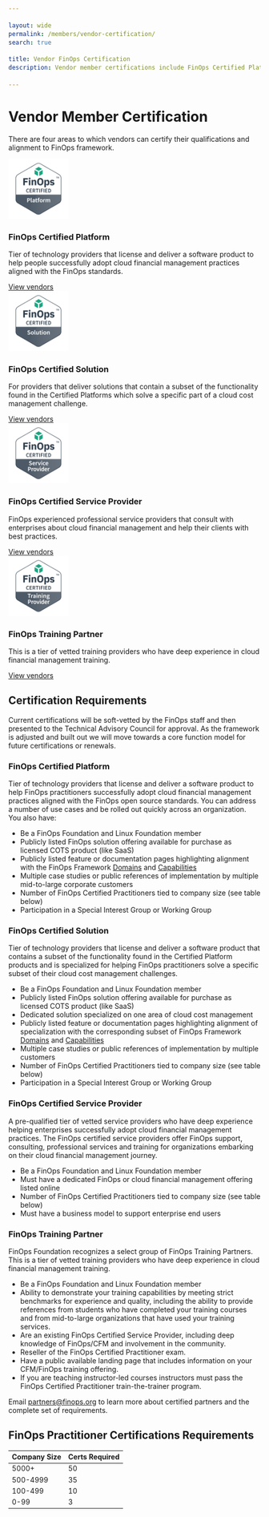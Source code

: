 ```yaml
---

layout: wide
permalink: /members/vendor-certification/
search: true

title: Vendor FinOps Certification
description: Vendor member certifications include FinOps Certified Platforms, Solutions, Training Partners, and Service Providers.

---
```


# Vendor Member Certification

There are four areas to which vendors can certify their qualifications and alignment to FinOps framework.

<div class="mt-20">
  <div class="grid grid-cols-1 gap-8 sm:grid-cols-2">
    <div class="pt-6">
      <div class="flow-root bg-gray-100 rounded-lg px-6 pb-8">
        <div class="-mt-20">
          <div class="text-center">
            <img class="inline-block" src="/img/certs/finops-certified-platform.png" width="120">
          </div>
          <h3 class="mt-8 text-lg font-medium">FinOps Certified Platform</h3>
          <p class="mt-5 text-base">
            Tier of technology providers that license and deliver a software product to help people successfully adopt cloud financial management practices aligned with the FinOps standards.
          </p>
          <a href="/members/finops-certified-platform/" class="btn">View vendors</a>
        </div>
      </div>
    </div>
    <div class="pt-6">
      <div class="flow-root bg-gray-100 rounded-lg px-6 pb-8">
        <div class="-mt-20">
          <div class="text-center">
            <img class="inline-block" src="/img/certs/finops-certified-solution.png" width="120">
          </div>
          <h3 class="mt-8 text-lg font-medium">FinOps Certified Solution</h3>
          <p class="mt-5 text-base">
            For providers that deliver solutions that contain a subset of the functionality found in the Certified Platforms which solve a specific part of a cloud cost management challenge.
          </p>
         <a href="/members/finops-certified-solution/" class="btn">View vendors</a>
        </div>
      </div>
    </div>
  </div>
</div>

<div class="mt-20">
  <div class="grid grid-cols-1 gap-8 sm:grid-cols-2">
    <div class="pt-6">
      <div class="flow-root bg-gray-100 rounded-lg px-6 pb-8">
        <div class="-mt-20">
          <div class="text-center">
            <img class="inline-block" src="/img/certs/finops-certified-service-provider.png" width="120">
          </div>
          <h3 class="mt-8 text-lg font-medium">FinOps Certified Service Provider</h3>
          <p class="mt-5 text-base">
            FinOps experienced professional service providers that consult with enterprises about cloud financial management and help their clients with best practices.
          </p>
          <a href="/members/finops-certified-service-provider/" class="btn">View vendors</a>
        </div>
      </div>
    </div>
    <div class="pt-6">
      <div class="flow-root bg-gray-100 rounded-lg px-6 pb-8">
        <div class="-mt-20">
          <div class="text-center">
            <img class="inline-block" src="/img/certs/finops-certified-training-partner.png" width="120">
          </div>
          <h3 class="mt-8 text-lg font-medium">FinOps Training Partner</h3>
          <p class="mt-5 text-base">
             This is a tier of vetted training providers who have deep experience in cloud financial management training.
          </p>
          <a href="/members/finops-certified-training-provider/" class="btn">View vendors</a>
        </div>
      </div>
    </div>
  </div>
</div>


## Certification Requirements

Current certifications will be soft-vetted by the FinOps staff and then presented to the Technical Advisory Council for approval. As the framework is adjusted and built out we will move towards a core function model for future certifications or renewals.


### FinOps Certified Platform

Tier of technology providers that license and deliver a software product to help FinOps practitioners successfully adopt cloud financial management practices aligned with the FinOps open source standards. You can address a number of use cases and be rolled out quickly across an organization. You also have:  

- Be a FinOps Foundation and Linux Foundation member
- Publicly listed FinOps solution offering available for purchase as licensed COTS product (like SaaS)
- Publicly listed feature or documentation pages highlighting alignment with the FinOps Framework [Domains](https://www.finops.org/framework/domains/) and [Capabilities](https://www.finops.org/framework/capabilities/)
- Multiple case studies or public references of implementation by multiple mid-to-large corporate customers
- Number of FinOps Certified Practitioners tied to company size (see table below)
- Participation in a Special Interest Group or Working Group


### FinOps Certified Solution

Tier of technology providers that license and deliver a software product that contains a subset of the functionality found in the Certified Platform products and is specialized for helping FinOps practitioners solve a specific subset of their cloud cost management challenges.

- Be a FinOps Foundation and Linux Foundation member
- Publicly listed FinOps solution offering available for purchase as licensed COTS product (like SaaS)
- Dedicated solution specialized on one area of cloud cost management
- Publicly listed feature or documentation pages highlighting alignment of specialization with the corresponding subset of FinOps Framework [Domains](https://www.finops.org/framework/domains/) and [Capabilities](https://www.finops.org/framework/capabilities/)
- Multiple case studies or public references of implementation by multiple customers
- Number of FinOps Certified Practitioners tied to company size (see table below)
- Participation in a Special Interest Group or Working Group


### FinOps Certified Service Provider

A pre-qualified tier of vetted service providers who have deep experience helping enterprises successfully adopt cloud financial management practices. The FinOps certified service providers offer FinOps support, consulting, professional services and training for organizations embarking on their cloud financial management journey.

- Be a FinOps Foundation and Linux Foundation member
- Must have a dedicated FinOps or cloud financial management offering listed online
- Number of FinOps Certified Practitioners tied to company size (see table below)
- Must have a business model to support enterprise end users


### FinOps Training Partner
FinOps Foundation recognizes a select group of FinOps Training Partners. This is a tier of vetted training providers who have deep experience in cloud financial management training.

- Be a FinOps Foundation and Linux Foundation member
- Ability to demonstrate your training capabilities by meeting strict benchmarks for experience and quality, including the ability to provide references from students who have completed your training courses and from mid-to-large organizations that have used your training services.
- Are an existing FinOps Certified Service Provider, including deep knowledge of FinOps/CFM and involvement in the community.
- Reseller of the FinOps Certified Practitioner exam.
- Have a public available landing page that includes information on your CFM/FinOps training offering.
- If you are teaching instructor-led courses instructors must pass the FinOps Certified Practitioner train-the-trainer program.

Email [partners@finops.org](mailto:partners@finops.org) to learn more about certified partners and the complete set of requirements.


## FinOps Practitioner Certifications Requirements

| Company Size | Certs Required |
|:--|:--|
| 5000+ | 50 |
| 500-4999 | 35 |
| 100-499 | 10 |
| 0-99 | 3 |


<!-- ### Curriculum
If you are interested in creating your own FinOps training courses, FinOps Foundation has open sourced the [curriculum](https://github.com/finopsfoundation/curriculum) around which that exam has been created for the benefit of companies offering training.

If you don’t want to build you own course from scratch, the instructor-led version of FinOps Practitioner Training is already available and can be re-sold by Authorized Training Partners (ATP). FinOps Practitioner Training is updated frequently and already maps directly to the FinOps Certified Practitioner exam.

If you are interested in becoming an exam reseller, we also offer wholesale pricing on our exams to training companies purchasing in bulk. -->
